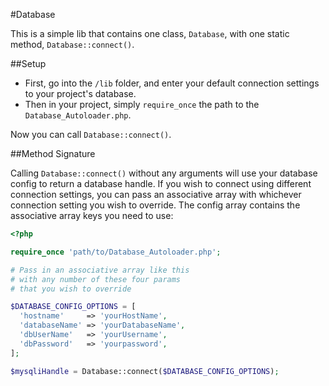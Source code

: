 #Database

This is a simple lib that contains one class, `Database`, with one static method, `Database::connect()`.

##Setup

- First, go into the `/lib` folder, and enter your default connection settings to your project's database.
- Then in your project, simply `require_once` the path to the `Database_Autoloader.php`.

Now you can call `Database::connect()`.

##Method Signature

Calling `Database::connect()` without any arguments will use your database config to return a database handle. If you wish to connect using different connection settings, you can pass an associative array with whichever connection setting you wish to override. The config array contains the associative array keys you need to use:

```php
<?php

require_once 'path/to/Database_Autoloader.php';

# Pass in an associative array like this
# with any number of these four params
# that you wish to override

$DATABASE_CONFIG_OPTIONS = [
  'hostname'     => 'yourHostName',
  'databaseName' => 'yourDatabaseName',
  'dbUserName'   => 'yourUsername',
  'dbPassword'   => 'yourpassword',
];

$mysqliHandle = Database::connect($DATABASE_CONFIG_OPTIONS);
```
